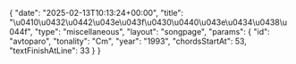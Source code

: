 {
    "date": "2025-02-13T10:13:24+00:00",
    "title": "\u0410\u0432\u0442\u043e\u043f\u0430\u0440\u043e\u0434\u0438\u044f",
    "type": "miscellaneous",
    "layout": "songpage",
    "params": {
        "id": "avtoparo",
        "tonality": "Cm",
        "year": "1993",
        "chordsStartAt": 53,
        "textFinishAtLine": 33
    }
}